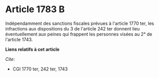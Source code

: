 # Article 1783 B

Indépendamment des sanctions fiscales prévues à l'article 1770 ter, les infractions aux dispositions du 3 de l'article 242
ter donnent lieu éventuellement aux peines qui frappent les personnes visées au 2° de l'article 1743.

**Liens relatifs à cet article**

_Cite_:

  - CGI 1770 ter, 242 ter, 1743
